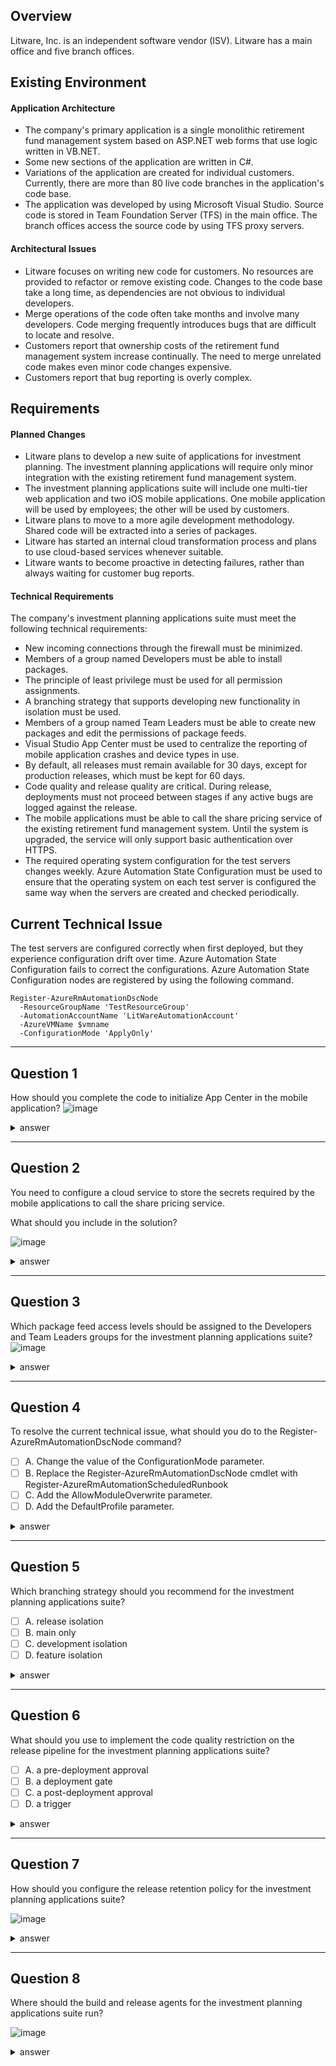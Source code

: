 ## Overview
Litware, Inc. is an independent software vendor (ISV). Litware has a main office and five branch offices.

## Existing Environment
#### Application Architecture
- The company's primary application is a single monolithic retirement fund management system based on ASP.NET web forms that use logic written in VB.NET.
- Some new sections of the application are written in C#.
- Variations of the application are created for individual customers. Currently, there are more than 80 live code branches in the application's code base.
- The application was developed by using Microsoft Visual Studio. Source code is stored in Team Foundation Server (TFS) in the main office. The branch offices access the source code by using TFS proxy servers.

#### Architectural Issues
- Litware focuses on writing new code for customers. No resources are provided to refactor or remove existing code. Changes to the code base take a long time, as dependencies are not obvious to individual developers.
- Merge operations of the code often take months and involve many developers. Code merging frequently introduces bugs that are difficult to locate and resolve.
- Customers report that ownership costs of the retirement fund management system increase continually. The need to merge unrelated code makes even minor code changes expensive.
- Customers report that bug reporting is overly complex.

## Requirements
#### Planned Changes
- Litware plans to develop a new suite of applications for investment planning. The investment planning applications will require only minor integration with the existing retirement fund management system.
- The investment planning applications suite will include one multi-tier web application and two iOS mobile applications. One mobile application will be used by employees; the other will be used by customers.
- Litware plans to move to a more agile development methodology. Shared code will be extracted into a series of packages.
- Litware has started an internal cloud transformation process and plans to use cloud-based services whenever suitable.
- Litware wants to become proactive in detecting failures, rather than always waiting for customer bug reports.

#### Technical Requirements
  The company's investment planning applications suite must meet the following technical requirements:
- New incoming connections through the firewall must be minimized.
- Members of a group named Developers must be able to install packages.
- The principle of least privilege must be used for all permission assignments.
- A branching strategy that supports developing new functionality in isolation must be used.
- Members of a group named Team Leaders must be able to create new packages and edit the permissions of package feeds.
- Visual Studio App Center must be used to centralize the reporting of mobile application crashes and device types in use.
- By default, all releases must remain available for 30 days, except for production releases, which must be kept for 60 days.
- Code quality and release quality are critical. During release, deployments must not proceed between stages if any active bugs are logged against the release.
- The mobile applications must be able to call the share pricing service of the existing retirement fund management system. Until the system is upgraded, the service will only support basic authentication over HTTPS.
-  The required operating system configuration for the test servers changes weekly. Azure Automation State Configuration must be used to ensure that the operating system on each test server is configured the same way when the servers are created and checked periodically.


## Current Technical Issue

The test servers are configured correctly when first deployed, but they experience configuration drift over time. Azure Automation State Configuration fails to correct the configurations.
Azure Automation State Configuration nodes are registered by using the following command.

```
Register-AzureRmAutomationDscNode
  -ResourceGroupName 'TestResourceGroup'
  -AutomationAccountName 'LitWareAutomationAccount'
  -AzureVMName $vmname
  -ConfigurationMode 'ApplyOnly'
```

---

## Question 1

How should you complete the code to initialize App Center in the mobile application?
![image](image/topic11-q01-01.png)

<details>
    <summary>answer</summary>
    [MSAnalytics.self]<br/>
    [MSCrashes.self]<br/>
    <a href="https://learn.microsoft.com/en-us/appcenter/sdk/getting-started/ios#42-add-the-startwithservices-method">Add the start:withServices: method</a>
</details>

---

## Question 2

You need to configure a cloud service to store the secrets required by the mobile applications to call the share pricing service.

What should you include in the solution?

![image](image/topic11-q02-01.png)

<details>
    <summary>answer</summary>
    Username and Password<br/>
    Azure Key Vault<br/>
</details>

---

## Question 3

Which package feed access levels should be assigned to the Developers and Team Leaders groups for the investment planning applications suite?
![image](image/topic11-q03-01.png)

<details>
    <summary>answer</summary>
    Developers : Reader<br/>
    Team leaders : Owner<br/>
    <a href="https://learn.microsoft.com/en-us/azure/devops/artifacts/feeds/feed-permissions?view=azure-devops#permissions-table">Permissions table</a>
</details>

---

## Question 4

To resolve the current technical issue, what should you do to the Register-AzureRmAutomationDscNode command?

- [ ] A. Change the value of the ConfigurationMode parameter.
- [ ] B. Replace the Register-AzureRmAutomationDscNode cmdlet with Register-AzureRmAutomationScheduledRunbook
- [ ] C. Add the AllowModuleOverwrite parameter.
- [ ] D. Add the DefaultProfile parameter.

<details>
    <summary>answer</summary>
    A. Change the value of the ConfigurationMode parameter.<br/>
</details>

---

## Question 5

Which branching strategy should you recommend for the investment planning applications suite?

- [ ] A. release isolation
- [ ] B. main only
- [ ] C. development isolation
- [ ] D. feature isolation

<details>
    <summary>answer</summary>
    D. feature isolation<br/>
</details>

---

## Question 6

What should you use to implement the code quality restriction on the release pipeline for the investment planning applications suite?

- [ ] A. a pre-deployment approval
- [ ] B. a deployment gate
- [ ] C. a post-deployment approval
- [ ] D. a trigger

<details>
    <summary>answer</summary>
    A. a pre-deployment approval<br/>
</details>

---

## Question 7

How should you configure the release retention policy for the investment planning applications suite?

![image](image/topic11-q07-01.png)

<details>
    <summary>answer</summary>
    Global release : Set the default retention policy to 30 days<br/>
    Production stage : Set the stage retention policy to 60 days<br/>
    <a href = "https://learn.microsoft.com/en-us/azure/devops/pipelines/policies/retention?view=azure-devops&tabs=yaml">Set retention policies for builds, releases, and tests</a>
</details>

---

## Question 8

Where should the build and release agents for the investment planning applications suite run?

![image](image/topic11-q08-01.png)

<details>
    <summary>answer</summary>
    Build agent : A hosted service<br/>
    Release agent : A hosted service<br/>
</details>
